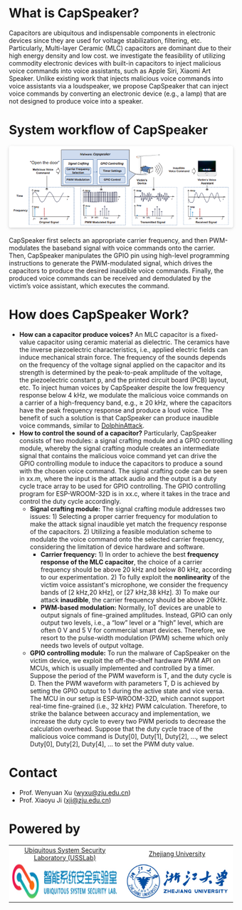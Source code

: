 # What is CapSpeaker?
Capacitors are ubiquitous and indispensable components in electronic devices since they are used for voltage stabilization, filtering, etc. Particularly, Multi-layer Ceramic (MLC) capacitors are dominant due to their high energy density and low cost. we investigate the feasibility of utilizing commodity electronic devices with built-in capacitors to inject malicious voice commands into voice assistants, such as Apple Siri, Xiaomi Art Speaker. Unlike existing work that injects malicious voice commands into voice assistants via a loudspeaker, we propose CapSpeaker that can inject voice commands by converting an electronic device (e.g., a lamp) that are not designed to produce voice into a speaker. 

# System workflow of CapSpeaker
<center>
    <img style="border-radius: 0.3125em;
    box-shadow: 0 2px 4px 0 rgba(34,36,38,.12),0 2px 10px 0 rgba(34,36,38,.08);" 
    src="./images/attack.png">
    <br>
    <div style="color:orange; border-bottom: 1px solid #d9d9d9;
    display: inline-block;
    color: #999;
    padding: 2px;"></div>
</center>
CapSpeaker first selects an appropriate carrier frequency, and then PWM-modulates the baseband signal with voice commands onto the carrier. Then, CapSpeaker manipulates the GPIO pin using high-level programming instructions to generate the PWM-modulated signal, which drives the capacitors to produce the desired inaudible voice commands. Finally, the produced voice commands can be received and demodulated by the victim’s voice assistant, which executes the command.

# How does CapSpeaker Work?
* **How can a capacitor produce voices?** An MLC capacitor is a fixed-value capacitor using ceramic material as dielectric. The ceramics have the inverse piezoelectric characteristics, i.e., applied electric fields can induce mechanical strain force. The frequency of the sounds depends on the frequency of the voltage signal applied on the capacitor and its strength is determined by the peak-to-peak amplitude of the voltage, the piezoelectric constant p, and the printed circuit board (PCB) layout, etc. To inject human voices by CapSpeaker despite the low frequency response below 4 kHz, we modulate the malicious voice commands on a carrier of a high-frequency band, e.g., ≥ 20 kHz, where the capacitors have the peak frequency response and produce a loud voice. The benefit of such a solution is that CapSpeaker can produce inaudible voice commands, similar to [DolphinAttack](https://github.com/USSLab/DolphinAttack).
* **How to control the sound of a capacitor?** Particularly, CapSpeaker consists of two modules: a signal crafting module and a GPIO controlling module, whereby the signal crafting module creates an intermediate signal that contains the malicious voice command yet can drive the GPIO controlling module to induce the capacitors to produce a sound with the chosen voice command. The signal crafting code can be seen in xx.m, where the input is the attack audio and the output is a duty cycle trace array to be used for GPIO controlling. The GPIO controlling program for ESP-WROOM-32D is in xx.c, where it takes in the trace and control the duty cycle accordingly.
  * **Signal crafting module:** The signal crafting module addresses two issues: 1) Selecting a proper carrier frequency for modulation to make the attack signal inaudible yet match the frequency response of the capacitors. 2) Utilizing a feasible modulation scheme to modulate the voice command onto the selected carrier frequency, considering the limitation of device hardware and software.
    * **Carrier frequency:** 1) In order to achieve the best **frequency response of the MLC capacitor**, the choice of a carrier frequency should be above 20 kHz and below 80 kHz, according to our experimentation. 2) To fully exploit the **nonlinearity** of the victim voice assistant's microphone, we consider the frequency bands of [2 kHz,20 kHz], or [27 kHz,38 kHz]. 3) To make our attack **inaudible**, the carrier frequency should be above 20kHz.
    * **PWM-based modulation:** Normally, IoT devices are unable to output signals of fine-grained amplitudes. Instead, GPIO can only output two levels, i.e., a “low” level or a “high” level, which are often 0 V and 5 V for commercial smart devices. Therefore, we resort to the pulse-width modulation (PWM) scheme which only needs two levels of output voltage.
  * **GPIO controlling module:** To run the malware of CapSpeaker on the victim device, we exploit the off-the-shelf hardware PWM API on MCUs, which is usually implemented and controlled by a timer. Suppose the period of the PWM waveform is T, and the duty cycle is D. Then the PWM waveform with parameters T, D is achieved by setting the GPIO output to 1 during the active state and vice versa. The MCU in our setup is ESP-WROOM-32D, which cannot support real-time fine-grained (i.e., 32 kHz) PWM calculation. Therefore, to strike the balance between accuracy and implementation, we increase the duty cycle to every two PWM periods to decrease the calculation overhead. Suppose that the duty cycle trace of the malicious voice command is Duty\[0\], Duty\[1\], Duty\[2\], ..., we select Duty\[0\], Duty\[2\], Duty\[4\], ... to set the PWM duty value.


# Contact
* Prof. Wenyuan Xu (<wyxu@zju.edu.cn>)
* Prof. Xiaoyu Ji (<xji@zju.edu.cn>)

# Powered by

<table bgcolor="white">
<tr valign="middle">
<td width="50%" align="center" colspan="2">
 <a href="http://usslab.org">Ubiquitous System Security Laboratory (USSLab) 
</td>
<td width="50%" align="center" colspan="2">
  <a href="http://www.zju.edu.cn/english">Zhejiang University 
</td>
</tr>
<tr valign="middle">
<td width="50%" align="center" colspan="2">
  <a href="http://usslab.org"></a>
  <a href="http://usslab.org"><img 
src="./images/usslab_logo.png" height="80"></a>
</td>
<td width="50%" align="center" colspan="2">
  <a href="http://www.zju.edu.cn/english/"></a>
  <a href="http://www.zju.edu.cn/english/"><img 
src="./images/zju_logo.png" height="80"></a>
</td>
</tr>
</table>
